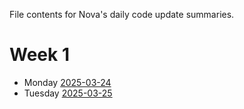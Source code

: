 File contents for Nova's daily code update summaries.

# Week 1
- Monday [2025-03-24](Documentation/Daily_Code_Updates/Nova/2025-03-24_summary.md)
- Tuesday [2025-03-25](Documentation/Daily_Code_Updates/Nova/2025-03-25_summary.md)
